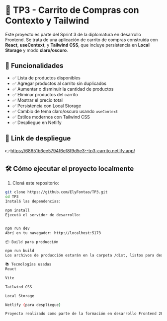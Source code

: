 # 🛒 TP3 - Carrito de Compras con Contexto y Tailwind

Este proyecto es parte del Sprint 3 de la diplomatura en desarrollo Frontend. Se trata de una aplicación de carrito de compras construida con **React**, **useContext**, y **Tailwind CSS**, que incluye persistencia en **Local Storage** y modo **claro/oscuro**.



## 🎯 Funcionalidades

- ✅ Lista de productos disponibles
- ✅ Agregar productos al carrito sin duplicados
- ✅ Aumentar o disminuir la cantidad de productos
- ✅ Eliminar productos del carrito
- ✅ Mostrar el precio total
- ✅ Persistencia con Local Storage
- ✅ Cambio de tema claro/oscuro usando `useContext`
- ✅ Estilos modernos con Tailwind CSS
- ✅ Despliegue en Netlify



## 🚀 Link de despliegue

👉https://68651b6ee5794f6ef8f9d5e3--tp3-carrito.netlify.app/



## 🛠️ Cómo ejecutar el proyecto localmente

1. Cloná este repositorio:

```bash
git clone https://github.com/ElyFontao/TP3.git
cd TP3
Instalá las dependencias:

npm install
Ejecutá el servidor de desarrollo:


npm run dev
Abrí en tu navegador: http://localhost:5173

📦 Build para producción

npm run build
Los archivos de producción estarán en la carpeta /dist, listos para desplegar.

📚 Tecnologías usadas
React

Vite

Tailwind CSS

Local Storage

Netlify (para despliegue)

Proyecto realizado como parte de la formación en desarrollo Frontend 2025 ✨

